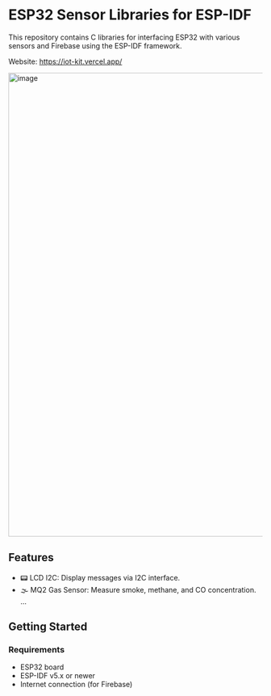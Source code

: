 # ESP32 Sensor Libraries for ESP-IDF

This repository contains C libraries for interfacing ESP32 with various sensors and Firebase using the ESP-IDF framework.

Website: https://iot-kit.vercel.app/

<img width="1890" height="919" alt="image" src="https://github.com/user-attachments/assets/05b4a192-768b-4d51-9388-c8e1ad18039d" />

## Features

- 📟 LCD I2C: Display messages via I2C interface.
- 🌫️ MQ2 Gas Sensor: Measure smoke, methane, and CO concentration.
...
## Getting Started

### Requirements

- ESP32 board
- ESP-IDF v5.x or newer
- Internet connection (for Firebase)


